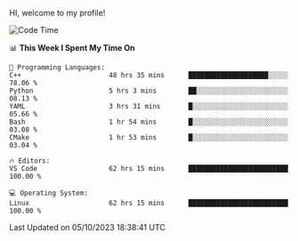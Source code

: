 HI, welcome to my profile!
<!--START_SECTION:waka-->
![Code Time](http://img.shields.io/badge/Code%20Time-1%2C584%20hrs%2039%20mins-blue)

📊 **This Week I Spent My Time On** 

```text
💬 Programming Languages: 
C++                      48 hrs 35 mins      ████████████████████░░░░░   78.06 % 
Python                   5 hrs 3 mins        ██░░░░░░░░░░░░░░░░░░░░░░░   08.13 % 
YAML                     3 hrs 31 mins       █░░░░░░░░░░░░░░░░░░░░░░░░   05.66 % 
Bash                     1 hr 54 mins        █░░░░░░░░░░░░░░░░░░░░░░░░   03.08 % 
CMake                    1 hr 53 mins        █░░░░░░░░░░░░░░░░░░░░░░░░   03.04 % 

🔥 Editors: 
VS Code                  62 hrs 15 mins      █████████████████████████   100.00 % 

💻 Operating System: 
Linux                    62 hrs 15 mins      █████████████████████████   100.00 % 
```


 Last Updated on 05/10/2023 18:38:41 UTC
<!--END_SECTION:waka-->
